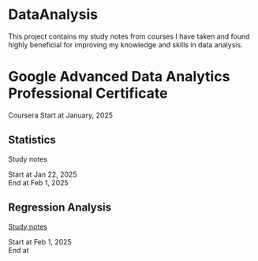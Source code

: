 # DataAnalysis
This project contains my study notes from courses I have taken and found highly beneficial for improving my knowledge and skills in data analysis.
# Google Advanced Data Analytics Professional Certificate
Coursera Start at January, 2025
## Statistics
Study notes

Start at Jan 22, 2025<br>
End at Feb 1, 2025

## Regression Analysis
[Study notes](/regressionAnalysis.md "点击去看看我的“随堂笔记”")

Start at Feb 1, 2025<br>
End at
